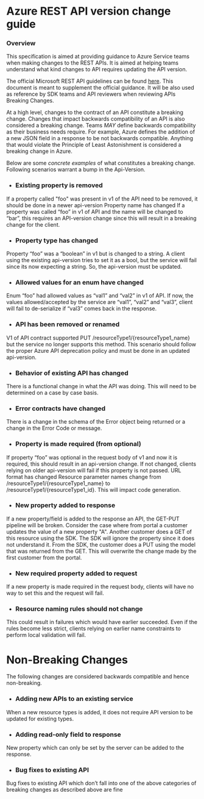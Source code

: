 # Azure REST API version change guide

### Overview
  This specification is aimed at providing guidance to Azure Service teams when making changes to the REST APIs. It is aimed at helping teams understand what kind changes to API requires updating the API version.
  
  The official Microsoft REST API guidelines can be found [here](https://github.com/Microsoft/api-guidelines). This document is meant to supplement the official guidance. It will be also used as reference by SDK teams and API reviewers when reviewing APIs Breaking Changes.
  
  At a high level, changes to the contract of an API constitute a breaking change. Changes that impact backwards compatibility of an API is also considered a breaking change. Teams _MAY_ define backwards compatibility as their business needs require. For example, Azure defines the addition of a new JSON field in a response to be not backwards compatible. Anything that would violate the Principle of Least Astonishment is considered a breaking change in Azure.
  
  Below are some _concrete examples_ of what constitutes a breaking change. Following scenarios warrant a bump in the Api-Version.

- ### Existing property is removed
If a property called "foo" was present in v1 of the API need to be removed, it should be done in a newer api-version Property name has changed
If a property was called “foo” in v1 of API and the name will be changed to “bar”, this requires an API-version change since this will result in a breaking change for the client.

- ### Property type has changed
Property “foo” was a “boolean” in v1 but is changed to a string. A client using the existing api-version tries to set it as a bool, but the service will fail since its now expecting a string. So, the api-version must be updated.

- ### Allowed values for an enum have changed
Enum “foo” had allowed values as “val1” and “val2” in v1 of API. If now, the values allowed/accepted by the service are “val1”, “val2” and “val3”, client will fail to de-serialize if “val3” comes back in the response.

- ### API has been removed or renamed
V1 of API contract supported PUT /resourceType1/{resourceType1_name} but the service no longer supports this method. This scenario should follow the proper Azure API deprecation policy and must be done in an updated api-version.

- ### Behavior of existing API has changed
There is a functional change in what the API was doing. This will need to be determined on a case by case basis.

- ### Error contracts have changed
There is a change in the schema of the Error object being returned or a change in the Error Code or message.

- ### Property is made required (from optional)
If property “foo” was optional in the request body of v1 and now it is required, this should result in an api-version change. If not changed, clients relying on older api-version will fail if this property is not passed. URL format has changed
Resource parameter names change from /resourceType1/{resourceType1_name} to /resourceType1/{resourceType1_id}. This will impact code generation.

- ### New property added to response
If a new property/field is added to the response an API, the GET-PUT pipeline will be broken. Consider the case where from portal a customer updates the value of a new property "A". Another customer does a GET of this resource using the SDK. The SDK will ignore the property since it does not understand it. From the SDK, the customer does a PUT using the model that was returned from the GET. This will overwrite the change made by the first customer from the portal.

- ### New required property added to request
If a new property is made required in the request body, clients will have no way to set this and the request will fail.

- ### Resource naming rules should not change
This could result in failures which would have earlier succeeded. Even if the rules become less strict, clients relying on earlier name constraints to perform local validation will fail.

# Non-Breaking Changes

The following changes are considered backwards compatible and hence non-breaking.

- ### Adding new APIs to an existing service
When a new resource types is added, it does not require API version to be updated for existing types.

- ### Adding read-only field to response
New property which can only be set by the server can be added to the response.

- ### Bug fixes to existing API
Bug fixes to existing API which don’t fall into one of the above categories of breaking changes as described above are fine
